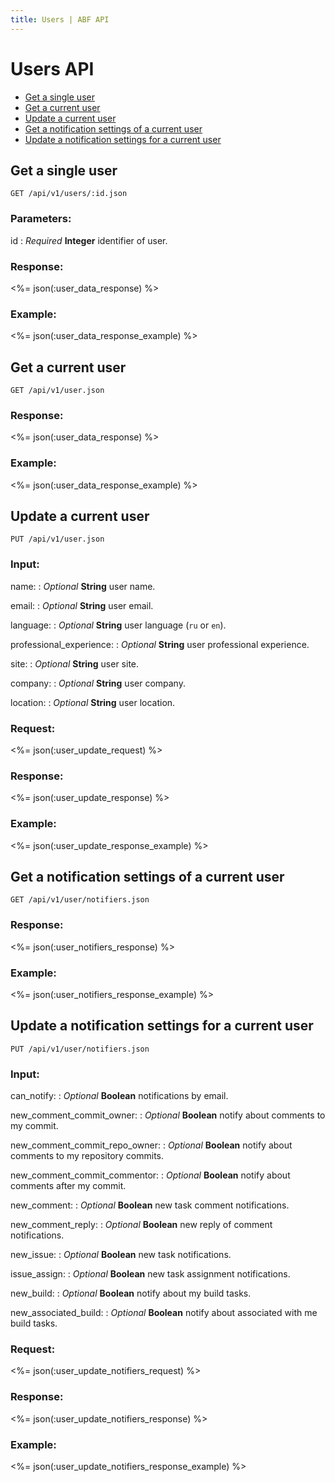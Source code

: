 ```yaml
---
title: Users | ABF API
---
```


# Users API

* <a href="#get-a-single-user">Get a single user</a>
* <a href="#get-a-current-user">Get a current user</a>
* <a href="#update-a-current-user">Update a current user</a>
* <a href="#get-a-notification-settings-of-a-current-user">Get a notification settings of a current user</a>
* <a href="#update-a-notification-settings-for-a-current-user">Update a notification settings for a current user</a>

## Get a single user

    GET /api/v1/users/:id.json

### Parameters:

id
: _Required_ **Integer** identifier of user.

### Response:

<%= json(:user_data_response) %>

### Example:

<%= json(:user_data_response_example) %>

## Get a current user

    GET /api/v1/user.json

### Response:

<%= json(:user_data_response) %>

### Example:

<%= json(:user_data_response_example) %>

## Update a current user

    PUT /api/v1/user.json

### Input:

name:
: _Optional_ **String** user name.

email:
: _Optional_ **String** user email.

language:
: _Optional_ **String** user language (`ru` or `en`).

professional_experience:
: _Optional_ **String** user professional experience.

site:
: _Optional_ **String** user site.

company:
: _Optional_ **String** user company.

location:
: _Optional_ **String** user location.

### Request:

<%= json(:user_update_request) %>

### Response:

<%= json(:user_update_response) %>

### Example:

<%= json(:user_update_response_example) %>

## Get a notification settings of a current user

    GET /api/v1/user/notifiers.json

### Response:

<%= json(:user_notifiers_response) %>

### Example:

<%= json(:user_notifiers_response_example) %>

## Update a notification settings for a current user

    PUT /api/v1/user/notifiers.json

### Input:

can_notify:
: _Optional_ **Boolean** notifications by email.

new_comment_commit_owner:
: _Optional_ **Boolean** notify about comments to my commit.

new_comment_commit_repo_owner:
: _Optional_ **Boolean** notify about comments to my repository commits.

new_comment_commit_commentor:
: _Optional_ **Boolean** notify about comments after my commit.

new_comment:
: _Optional_ **Boolean** new task comment notifications.

new_comment_reply:
: _Optional_ **Boolean** new reply of comment notifications.

new_issue:
: _Optional_ **Boolean** new task notifications.

issue_assign:
: _Optional_ **Boolean** new task assignment notifications.

new_build:
: _Optional_ **Boolean** notify about my build tasks.

new_associated_build:
: _Optional_ **Boolean** notify about associated with me build tasks.

### Request:

<%= json(:user_update_notifiers_request) %>

### Response:

<%= json(:user_update_notifiers_response) %>

### Example:

<%= json(:user_update_notifiers_response_example) %>
